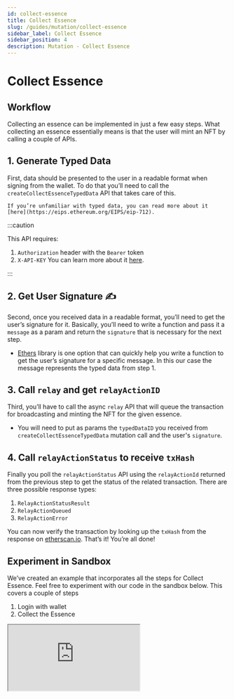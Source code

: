 ```yaml
---
id: collect-essence
title: Collect Essence
slug: /guides/mutation/collect-essence
sidebar_label: Collect Essence
sidebar_position: 4
description: Mutation - Collect Essence
---
```


# Collect Essence

## Workflow

Collecting an essence can be implemented in just a few easy steps. What collecting an essence essentially means is that the user will mint an NFT by calling a couple of APIs.

## 1. Generate Typed Data

First, data should be presented to the user in a readable format when signing from the wallet. To do that you’ll need to call the `createCollectEssenceTypedData` API that takes care of this.

    If you’re unfamiliar with typed data, you can read more about it [here](https://eips.ethereum.org/EIPS/eip-712).

<!-- import ApolloCard from "@site/src/components/ApolloCard"; -->

:::caution

This API requires:

1. `Authorization` header with the `Bearer` token
2. `X-API-KEY`
   You can learn more about it [here](/guides/authentication/authentication).

:::

<!-- <ApolloCard queryName="CreateCollectEssenceTypedData" /> -->

## 2. Get User Signature ✍️

Second, once you received data in a readable format, you’ll need to get the user’s signature for it. Basically, you’ll need to write a function and pass it a `message` as a param and return the `signature` that is necessary for the next step.

- [Ethers](https://docs.ethers.io/v5/) library is one option that can quickly help you write a function to get the user’s signature for a specific message. In this our case the message represents the typed data from step 1.

## 3. Call `relay` and get `relayActionID`

Third, you’ll have to call the async `relay` API that will queue the transaction for broadcasting and minting the NFT for the given essence.

- You will need to put as params the `typedDataID` you received from `createCollectEssenceTypedData` mutation call and the user's `signature`.

<!-- <ApolloCard queryName="relay" /> -->

## 4. Call `relayActionStatus` to receive `txHash`

Finally you poll the `relayActionStatus` API using the `relayActionId` returned from the previous step to get the status of the related transaction. There are three possible response types:

1. `RelayActionStatusResult`
2. `RelayActionQueued`
3. `RelayActionError`

<!-- <ApolloCard queryName="relayActionStatus" /> -->

You can now verify the transaction by looking up the `txHash` from the response on [etherscan.io](http://etherscan.io). That’s it! You’re all done!

## Experiment in Sandbox

We’ve created an example that incorporates all the steps for Collect Essence. Feel free to experiment with our code in the sandbox below. This covers a couple of steps

1. Login with wallet
2. Collect the Essence

<iframe src="https://codesandbox.io/embed/collect-essence-forked-lnl5gj?fontsize=14&hidenavigation=1&theme=dark"
     title="collect-essence (forked)"
     allow="accelerometer; ambient-light-sensor; camera; encrypted-media; geolocation; gyroscope; hid; microphone; midi; payment; usb; vr; xr-spatial-tracking"
     sandbox="allow-forms allow-modals allow-popups allow-presentation allow-same-origin allow-scripts"
   ></iframe>
